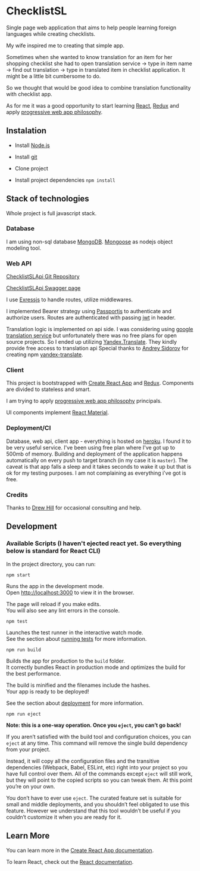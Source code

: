 # ChecklistSL

Single page web application that aims to help people learning foreign languages while creating checklists.

My wife inspired me to creating that simple app.

Sometimes when she wanted to know translation for an item for her shopping checklist she had to open translation service -> type in item name -> find out translation -> type in translated item in checklist application. It might be a little bit cumbersome to do.

So we thought that would be good idea to combine translation functionality with checklist app.

As for me it was a good opportunity to start learning [React](https://github.com/facebook/create-react-app), [Redux](https://redux.js.org/) and apply [progressive web app philosophy](https://developers.google.com/web/progressive-web-apps/).


## Instalation

- Install [Node.js](https://nodejs.org/en/)

- Install [git](https://git-scm.com/downloads)

- Clone project

- Install project dependencies `npm install`


## Stack of technologies

Whole project is full javascript stack.

### Database

I am using non-sql database [MongoDB](https://www.mongodb.com/). 
[Mongoose](https://mongoosejs.com/) as nodejs object modeling tool.

### Web API

[ChecklistSLApi Git Repository](https://github.com/AndreySurzhan/ChecklistSLApi)

[ChecklistSLApi Swagger page](https://checklistsl-api.herokuapp.com/api)

I use [Exressjs](https://expressjs.com/) to handle routes, utilize middlewares.

I implemented Bearer strategy using [Passportjs](http://www.passportjs.org/) to authenticate and authorize users.
Routes are authenticated with passing [jwt](https://jwt.io/) in header.

Translation logic is implemented on api side.
I was considering using [google translation service](https://cloud.google.com/translate/docs/) but unfortunately there was no free plans for open source projects.
So I ended up utilizing [Yandex.Translate](http://translate.yandex.com/). They kindly provide free access to translation api
Special thanks to [Andrey Sidorov](https://www.npmjs.com/~sidorares) for creating npm [yandex-translate](https://www.npmjs.com/package/yandex-translate).

### Client
This project is bootstrapped with [Create React App](https://github.com/facebook/create-react-app) and [Redux](https://redux.js.org/).
Components are divided to stateless and smart.

I am trying to apply [progressive web app philosophy](https://developers.google.com/web/progressive-web-apps/) principals.

UI components implement [React Material](https://material-ui.com).

### Deployment/CI

Database, web api, client app - everything is hosted on [heroku](https://help.heroku.com/).
I found it to be very useful service. 
I've been using free plan where I've got up to 500mb of memory.
Building and deployment of the application happens automatically on every push to target branch (in my case it is `master`).
The caveat is that app falls a sleep and it takes seconds to wake it up but that is ok for my testing purposes. 
I am not complaining as everything i've got is free.

### Credits

Thanks to [Drew Hill](https://github.com/arhill05) for occasional consulting and help.


## Development

### Available Scripts (I haven't ejected react yet. So everything below is standard for React CLI)

In the project directory, you can run:

`npm start`

Runs the app in the development mode.<br>
Open [http://localhost:3000](http://localhost:3000) to view it in the browser.

The page will reload if you make edits.<br>
You will also see any lint errors in the console.

`npm test`

Launches the test runner in the interactive watch mode.<br>
See the section about [running tests](https://facebook.github.io/create-react-app/docs/running-tests) for more information.

`npm run build`

Builds the app for production to the `build` folder.<br>
It correctly bundles React in production mode and optimizes the build for the best performance.

The build is minified and the filenames include the hashes.<br>
Your app is ready to be deployed!

See the section about [deployment](https://facebook.github.io/create-react-app/docs/deployment) for more information.

`npm run eject`

**Note: this is a one-way operation. Once you `eject`, you can’t go back!**

If you aren’t satisfied with the build tool and configuration choices, you can `eject` at any time. This command will remove the single build dependency from your project.

Instead, it will copy all the configuration files and the transitive dependencies (Webpack, Babel, ESLint, etc) right into your project so you have full control over them. All of the commands except `eject` will still work, but they will point to the copied scripts so you can tweak them. At this point you’re on your own.

You don’t have to ever use `eject`. The curated feature set is suitable for small and middle deployments, and you shouldn’t feel obligated to use this feature. However we understand that this tool wouldn’t be useful if you couldn’t customize it when you are ready for it.

## Learn More

You can learn more in the [Create React App documentation](https://facebook.github.io/create-react-app/docs/getting-started).

To learn React, check out the [React documentation](https://reactjs.org/).
